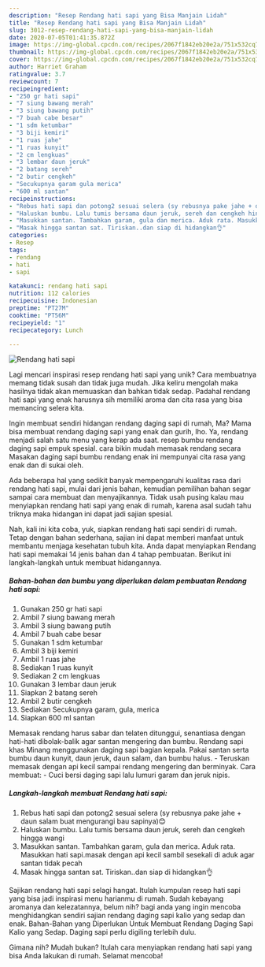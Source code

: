 ```yaml
---
description: "Resep Rendang hati sapi yang Bisa Manjain Lidah"
title: "Resep Rendang hati sapi yang Bisa Manjain Lidah"
slug: 3012-resep-rendang-hati-sapi-yang-bisa-manjain-lidah
date: 2020-07-05T01:41:35.872Z
image: https://img-global.cpcdn.com/recipes/2067f1842eb20e2a/751x532cq70/rendang-hati-sapi-foto-resep-utama.jpg
thumbnail: https://img-global.cpcdn.com/recipes/2067f1842eb20e2a/751x532cq70/rendang-hati-sapi-foto-resep-utama.jpg
cover: https://img-global.cpcdn.com/recipes/2067f1842eb20e2a/751x532cq70/rendang-hati-sapi-foto-resep-utama.jpg
author: Harriet Graham
ratingvalue: 3.7
reviewcount: 7
recipeingredient:
- "250 gr hati sapi"
- "7 siung bawang merah"
- "3 siung bawang putih"
- "7 buah cabe besar"
- "1 sdm ketumbar"
- "3 biji kemiri"
- "1 ruas jahe"
- "1 ruas kunyit"
- "2 cm lengkuas"
- "3 lembar daun jeruk"
- "2 batang sereh"
- "2 butir cengkeh"
- "Secukupnya garam gula merica"
- "600 ml santan"
recipeinstructions:
- "Rebus hati sapi dan potong2 sesuai selera (sy rebusnya pake jahe + daun salam buat mengurangi bau sapinya)😊"
- "Haluskan bumbu. Lalu tumis bersama daun jeruk, sereh dan cengkeh hingga wangi"
- "Masukkan santan. Tambahkan garam, gula dan merica. Aduk rata. Masukkan hati sapi.masak dengan api kecil sambil sesekali di aduk agar santan tidak pecah"
- "Masak hingga santan sat. Tiriskan..dan siap di hidangkan👌"
categories:
- Resep
tags:
- rendang
- hati
- sapi

katakunci: rendang hati sapi 
nutrition: 112 calories
recipecuisine: Indonesian
preptime: "PT27M"
cooktime: "PT56M"
recipeyield: "1"
recipecategory: Lunch

---
```



![Rendang hati sapi](https://img-global.cpcdn.com/recipes/2067f1842eb20e2a/751x532cq70/rendang-hati-sapi-foto-resep-utama.jpg)

Lagi mencari inspirasi resep rendang hati sapi yang unik? Cara membuatnya memang tidak susah dan tidak juga mudah. Jika keliru mengolah maka hasilnya tidak akan memuaskan dan bahkan tidak sedap. Padahal rendang hati sapi yang enak harusnya sih memiliki aroma dan cita rasa yang bisa memancing selera kita.

Ingin membuat sendiri hidangan rendang daging sapi di rumah, Ma? Mama bisa membuat rendang daging sapi yang enak dan gurih, lho. Ya, rendang menjadi salah satu menu yang kerap ada saat. resep bumbu rendang daging sapi empuk spesial. cara bikin mudah memasak rendang secara Masakan daging sapi bumbu rendang enak ini mempunyai cita rasa yang enak dan di sukai oleh.

Ada beberapa hal yang sedikit banyak mempengaruhi kualitas rasa dari rendang hati sapi, mulai dari jenis bahan, kemudian pemilihan bahan segar sampai cara membuat dan menyajikannya. Tidak usah pusing kalau mau menyiapkan rendang hati sapi yang enak di rumah, karena asal sudah tahu triknya maka hidangan ini dapat jadi sajian spesial.


Nah, kali ini kita coba, yuk, siapkan rendang hati sapi sendiri di rumah. Tetap dengan bahan sederhana, sajian ini dapat memberi manfaat untuk membantu menjaga kesehatan tubuh kita. Anda dapat menyiapkan Rendang hati sapi memakai 14 jenis bahan dan 4 tahap pembuatan. Berikut ini langkah-langkah untuk membuat hidangannya.

<!--inarticleads1-->

##### Bahan-bahan dan bumbu yang diperlukan dalam pembuatan Rendang hati sapi:

1. Gunakan 250 gr hati sapi
1. Ambil 7 siung bawang merah
1. Ambil 3 siung bawang putih
1. Ambil 7 buah cabe besar
1. Gunakan 1 sdm ketumbar
1. Ambil 3 biji kemiri
1. Ambil 1 ruas jahe
1. Sediakan 1 ruas kunyit
1. Sediakan 2 cm lengkuas
1. Gunakan 3 lembar daun jeruk
1. Siapkan 2 batang sereh
1. Ambil 2 butir cengkeh
1. Sediakan Secukupnya garam, gula, merica
1. Siapkan 600 ml santan


Memasak rendang harus sabar dan telaten ditunggui, senantiasa dengan hati-hati dibolak-balik agar santan mengering dan bumbu. Rendang sapi khas Minang menggunakan daging sapi bagian kepala. Pakai santan serta bumbu daun kunyit, daun jeruk, daun salam, dan bumbu halus. - Teruskan memasak dengan api kecil sampai rendang mengering dan berminyak. Cara membuat: - Cuci bersi daging sapi lalu lumuri garam dan jeruk nipis. 

<!--inarticleads2-->

##### Langkah-langkah membuat Rendang hati sapi:

1. Rebus hati sapi dan potong2 sesuai selera (sy rebusnya pake jahe + daun salam buat mengurangi bau sapinya)😊
1. Haluskan bumbu. Lalu tumis bersama daun jeruk, sereh dan cengkeh hingga wangi
1. Masukkan santan. Tambahkan garam, gula dan merica. Aduk rata. Masukkan hati sapi.masak dengan api kecil sambil sesekali di aduk agar santan tidak pecah
1. Masak hingga santan sat. Tiriskan..dan siap di hidangkan👌


Sajikan rendang hati sapi selagi hangat. Itulah kumpulan resep hati sapi yang bisa jadi inspirasi menu harianmu di rumah. Sudah kebayang aromanya dan kelezatannya, belum nih? bagi anda yang ingin mencoba menghidangkan sendiri sajian rendang daging sapi kalio yang sedap dan enak. Bahan-Bahan yang Diperlukan Untuk Membuat Rendang Daging Sapi Kalio yang Sedap. Daging sapi perlu digiling terlebih dulu. 

Gimana nih? Mudah bukan? Itulah cara menyiapkan rendang hati sapi yang bisa Anda lakukan di rumah. Selamat mencoba!
